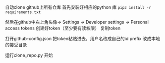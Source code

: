 自动clone github上所有仓库
首先安装好相应的python 库
`pip3 install -r requirements.txt`

然后在github中右上角头像-> Settings -> Developer settings -> Personal access tokens
创建好token（至少要有读权限）
复制token

打开github-config.json
把token粘贴进去，用户名改成自己的id
prefix 改成本地的接受目录

运行clone_repo.py 开始
